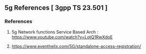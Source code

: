 ## 5g References [ 3gpp TS 23.501 ]  

### References
1. 5g Network functions Service Based Arch :   
   https://www.youtube.com/watch?v=LotQ1RwXdoE 

2. https://www.eventhelix.com/5G/standalone-access-registration/


